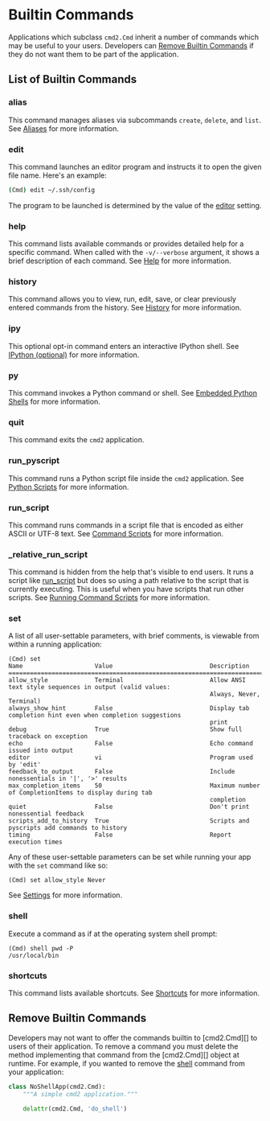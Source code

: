 # Builtin Commands

Applications which subclass `cmd2.Cmd` inherit a number of commands which may be useful to your
users. Developers can [Remove Builtin Commands](#remove-builtin-commands) if they do not want them
to be part of the application.

## List of Builtin Commands

### alias

This command manages aliases via subcommands `create`, `delete`, and `list`. See
[Aliases](shortcuts_aliases.md#aliases) for more information.

### edit

This command launches an editor program and instructs it to open the given file name. Here's an
example:

```sh
(Cmd) edit ~/.ssh/config
```

The program to be launched is determined by the value of the [editor](settings.md#editor) setting.

### help

This command lists available commands or provides detailed help for a specific command. When called
with the `-v/--verbose` argument, it shows a brief description of each command. See [Help](help.md)
for more information.

### history

This command allows you to view, run, edit, save, or clear previously entered commands from the
history. See [History](history.md) for more information.

### ipy

This optional opt-in command enters an interactive IPython shell. See
[IPython (optional)](./embedded_python_shells.md#ipython-optional) for more information.

### py

This command invokes a Python command or shell. See
[Embedded Python Shells](./embedded_python_shells.md) for more information.

### quit

This command exits the `cmd2` application.

### run_pyscript

This command runs a Python script file inside the `cmd2` application. See
[Python Scripts](./scripting.md#python-scripts) for more information.

### run_script

This command runs commands in a script file that is encoded as either ASCII or UTF-8 text. See
[Command Scripts](./scripting.md#command-scripts) for more information.

### \_relative_run_script

This command is hidden from the help that's visible to end users. It runs a script like
[run_script](#run_script) but does so using a path relative to the script that is currently
executing. This is useful when you have scripts that run other scripts. See
[Running Command Scripts](../features/scripting.md#running-command-scripts) for more information.

### set

A list of all user-settable parameters, with brief comments, is viewable from within a running
application:

```text
(Cmd) set
Name                    Value                           Description
====================================================================================================================
allow_style             Terminal                        Allow ANSI text style sequences in output (valid values:
                                                        Always, Never, Terminal)
always_show_hint        False                           Display tab completion hint even when completion suggestions
                                                        print
debug                   True                            Show full traceback on exception
echo                    False                           Echo command issued into output
editor                  vi                              Program used by 'edit'
feedback_to_output      False                           Include nonessentials in '|', '>' results
max_completion_items    50                              Maximum number of CompletionItems to display during tab
                                                        completion
quiet                   False                           Don't print nonessential feedback
scripts_add_to_history  True                            Scripts and pyscripts add commands to history
timing                  False                           Report execution times
```

Any of these user-settable parameters can be set while running your app with the `set` command like
so:

```text
(Cmd) set allow_style Never
```

See [Settings](./settings.md) for more information.

### shell

Execute a command as if at the operating system shell prompt:

```text
(Cmd) shell pwd -P
/usr/local/bin
```

### shortcuts

This command lists available shortcuts. See [Shortcuts](./shortcuts_aliases.md#shortcuts) for more
information.

## Remove Builtin Commands

Developers may not want to offer the commands builtin to [cmd2.Cmd][] to users of their application.
To remove a command you must delete the method implementing that command from the [cmd2.Cmd][]
object at runtime. For example, if you wanted to remove the [shell](#shell) command from your
application:

```py
class NoShellApp(cmd2.Cmd):
    """A simple cmd2 application."""

    delattr(cmd2.Cmd, 'do_shell')
```
